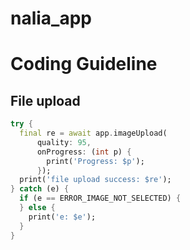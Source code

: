 # nalia_app

# Coding Guideline

## File upload

```dart
try {
  final re = await app.imageUpload(
      quality: 95,
      onProgress: (int p) {
        print('Progress: $p');
      });
  print('file upload success: $re');
} catch (e) {
  if (e == ERROR_IMAGE_NOT_SELECTED) {
  } else {
    print('e: $e');
  }
}
```
